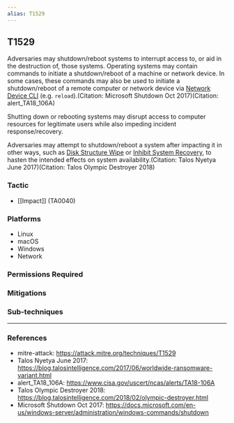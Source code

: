 ```yaml
---
alias: T1529
---
```


## T1529

Adversaries may shutdown/reboot systems to interrupt access to, or aid in the destruction of, those systems. Operating systems may contain commands to initiate a shutdown/reboot of a machine or network device. In some cases, these commands may also be used to initiate a shutdown/reboot of a remote computer or network device via [Network Device CLI](https://attack.mitre.org/techniques/T1059/008) (e.g. <code>reload</code>).(Citation: Microsoft Shutdown Oct 2017)(Citation: alert_TA18_106A)

Shutting down or rebooting systems may disrupt access to computer resources for legitimate users while also impeding incident response/recovery.

Adversaries may attempt to shutdown/reboot a system after impacting it in other ways, such as [Disk Structure Wipe](https://attack.mitre.org/techniques/T1561/002) or [Inhibit System Recovery](https://attack.mitre.org/techniques/T1490), to hasten the intended effects on system availability.(Citation: Talos Nyetya June 2017)(Citation: Talos Olympic Destroyer 2018)


### Tactic
- [[Impact]] (TA0040)

### Platforms
- Linux
- macOS
- Windows
- Network

### Permissions Required

### Mitigations

### Sub-techniques


---
### References

- mitre-attack: https://attack.mitre.org/techniques/T1529
- Talos Nyetya June 2017: https://blog.talosintelligence.com/2017/06/worldwide-ransomware-variant.html
- alert_TA18_106A: https://www.cisa.gov/uscert/ncas/alerts/TA18-106A
- Talos Olympic Destroyer 2018: https://blog.talosintelligence.com/2018/02/olympic-destroyer.html
- Microsoft Shutdown Oct 2017: https://docs.microsoft.com/en-us/windows-server/administration/windows-commands/shutdown
